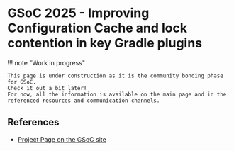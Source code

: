 # GSoC 2025 - Improving Configuration Cache and lock contention in key Gradle plugins

!!! note "Work in progress"

    This page is under construction as it is the community bonding phase for GSoC.
    Check it out a bit later!
    For now, all the information is available on the main page and in the referenced resources and communication channels.

## References

- [Project Page on the GSoC site](https://summerofcode.withgoogle.com/programs/2025/projects/chp2Sbei)
